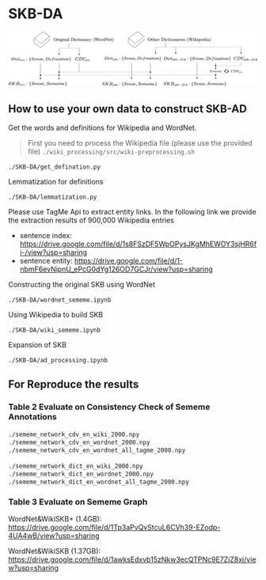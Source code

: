 # SKB-DA
<p align="center"><img src="main_fig.png" alt="logo" width="900px" />

## How to use your own data to construct SKB-AD
  
Get the words and definitions for Wikipedia and WordNet.
> First you need to process the Wikipedia file (please use the provided file)
> ```./wiki_processing/src/wiki-preprocessing.sh```

```
./SKB-DA/get_defination.py
```

Lemmatization for definitions
```
./SKB-DA/lemmatization.py
```

Please use TagMe Api to extract entity links. In the following link we provide the extraction results of 900,000 Wikipedia entries
* sentence index: https://drive.google.com/file/d/1s8FSzDF5WpOPysJKgMhEWOY3sjHR6fi-/view?usp=sharing
* sentence entity: https://drive.google.com/file/d/1-nbmF6evNipnU_ePcG0dYg126OD7GCJr/view?usp=sharing

Constructing the original SKB using WordNet
```
./SKB-DA/wordnet_sememe.ipynb
```
Using Wikipedia to build SKB
```
./SKB-DA/wiki_sememe.ipynb
```
Expansion of SKB
```
./SKB-DA/ad_processing.ipynb
```
  
## For Reproduce the results

### Table 2  Evaluate on Consistency Check of Sememe Annotations

```
./sememe_network_cdv_en_wiki_2000.npy
./sememe_network_cdv_en_wordnet_2000.npy
./sememe_network_cdv_en_wordnet_all_tagme_2000.npy

./sememe_network_dict_en_wiki_2000.npy
./sememe_network_dict_en_wordnet_2000.npy
./sememe_network_dict_en_wordnet_all_tagme_2000.npy
```

### Table 3  Evaluate on Sememe Graph 


WordNet&WikiSKB+ (1.4GB): 
https://drive.google.com/file/d/1Tp3aPvQvStcuL6CVh39-EZodp-4UA4wB/view?usp=sharing

WordNet&WikiSKB (1.37GB): 
https://drive.google.com/file/d/1awksEdxvb15zNkw3ecQTPNc9E7ZjZ8xi/view?usp=sharing
